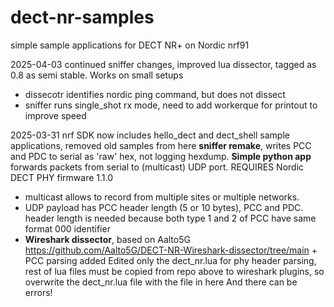 # dect-nr-samples
simple sample applications for DECT NR+ on Nordic nrf91

2025-04-03
continued sniffer changes, improved lua dissector, tagged as 0.8 as semi stable. Works on small setups
- dissecotr identifies nordic ping command, but does not dissect
- sniffer runs single_shot rx mode, need to add workerque for printout to improve speed

2025-03-31 
nrf SDK now includes hello_dect and dect_shell sample applications, removed old samples from here
**sniffer remake**, writes PCC and PDC to serial as 'raw' hex, not logging hexdump. **Simple python app** forwards packets from serial to (multicast) UDP port.
REQUIRES Nordic DECT PHY firmware 1.1.0
- multicast allows to  record from multiple sites or multiple networks. 
- UDP payload has PCC header length (5 or 10 bytes), PCC and PDC. header length is needed because both type 1 and 2 of PCC have same format 000 identifier
- **Wireshark dissector**, based on Aalto5G https://github.com/Aalto5G/DECT-NR-Wireshark-dissector/tree/main + PCC parsing added
Edited only the dect_nr.lua for phy header parsing, rest of lua files must be copied from repo above to wireshark plugins, so overwrite the dect_nr.lua file with the file in here
And there can be errors!
